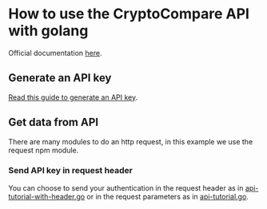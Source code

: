 # How to use the CryptoCompare API with golang

Official documentation [here](https://min-api.cryptocompare.com/documentation).

## Generate an API key
[Read this guide to generate an API key](https://www.cryptocompare.com/coins/guides/how-to-use-our-api/).

## Get data from API 
There are many modules to do an http request, in this example we use the request npm module.

### Send API key in request header
You can choose to send your authentication in the request header as in [api-tutorial-with-header.go](https://github.com/CryptoCompareLTD/api-guides/blob/master/golang/api-tutorial-with-header.go) or in the request parameters as in [api-tutorial.go](https://github.com/CryptoCompareLTD/api-guides/blob/master/golang/api-tutorial.go).
